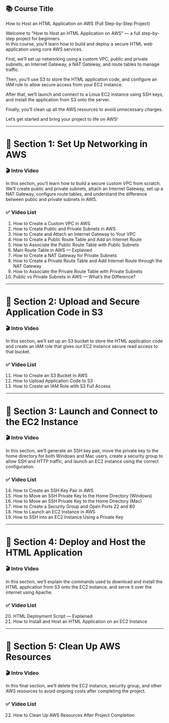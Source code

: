 ## 📚 Course Title  
How to Host an HTML Application on AWS (Full Step-by-Step Project)

Welcome to "How to Host an HTML Application on AWS" — a full step-by-step project for beginners.  
In this course, you’ll learn how to build and deploy a secure HTML web application using core AWS services.  
 
First, we’ll set up networking using a custom VPC, public and private subnets, an Internet Gateway, a NAT Gateway, and route tables to manage traffic.  
 
Then, you’ll use S3 to store the HTML application code, and configure an IAM role to allow secure access from your EC2 instance.  
 
After that, we’ll launch and connect to a Linux EC2 instance using SSH keys, and install the application from S3 onto the server.  
 
Finally, you’ll clean up all the AWS resources to avoid unnecessary charges.  
 
Let’s get started and bring your project to life on AWS!

---

# 📂 Section 1: Set Up Networking in AWS

### 🎬 Intro Video
In this section, you’ll learn how to build a secure custom VPC from scratch. We’ll create public and private subnets, attach an Internet Gateway, set up a NAT Gateway, configure route tables, and understand the difference between public and private subnets in AWS.

### ✅ Video List
1. How to Create a Custom VPC in AWS  
2. How to Create Public and Private Subnets in AWS  
3. How to Create and Attach an Internet Gateway to Your VPC  
4. How to Create a Public Route Table and Add an Internet Route  
5. How to Associate the Public Route Table with Public Subnets  
6. Main Route Table in AWS — Explained  
7. How to Create a NAT Gateway for Private Subnets  
8. How to Create a Private Route Table and Add Internet Route through the NAT Gateway
9. How to Associate the Private Route Table with Private Subnets  
10. Public vs Private Subnets in AWS — What’s the Difference?

---

# 📂 Section 2: Upload and Secure Application Code in S3

### 🎬 Intro Video
In this section, we’ll set up an S3 bucket to store the HTML application code and create an IAM role that gives our EC2 instance secure read access to that bucket.

### ✅ Video List
11. How to Create an S3 Bucket in AWS  
12. How to Upload Application Code to S3  
13. How to Create an IAM Role with S3 Full Access

---

# 📂 Section 3: Launch and Connect to the EC2 Instance

### 🎬 Intro Video
In this section, we’ll generate an SSH key pair, move the private key to the home directory for both Windows and Mac users, create a security group to allow SSH and HTTP traffic, and launch an EC2 instance using the correct configuration.

### ✅ Video List
14. How to Create an SSH Key Pair in AWS  
15. How to Move an SSH Private Key to the Home Directory (Windows)  
16. How to Move an SSH Private Key to the Home Directory (Mac)  
17. How to Create a Security Group and Open Ports 22 and 80  
18. How to Launch an EC2 Instance in AWS  
19. How to SSH into an EC2 Instance Using a Private Key

---

# 📂 Section 4: Deploy and Host the HTML Application

### 🎬 Intro Video
In this section, we’ll explain the commands used to download and install the HTML application from S3 onto the EC2 instance, and serve it over the internet using Apache.

### ✅ Video List
20. HTML Deployment Script — Explained  
21. How to Install and Host an HTML Application on an EC2 Instance

---

# 📂 Section 5: Clean Up AWS Resources

### 🎬 Intro Video
In this final section, we’ll delete the EC2 instance, security group, and other AWS resources to avoid ongoing costs after completing the project.

### ✅ Video List
22. How to Clean Up AWS Resources After Project Completion
